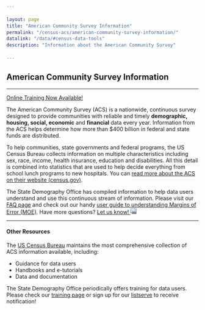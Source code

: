 ```yaml
---

layout: page
title: "American Community Survey Information"
permalink: "/census-acs/american-community-survey-information/"
datalink: "/data/#census-data-tools"
description: "Information about the American Community Survey"
    
---
```

## American Community Survey Information

- - -
[Online Training Now Available!](/demography/training#training)

The American Community Survey (ACS) is a nationwide, continuous survey designed to provide communities with reliable and timely **demographic, housing, social, economic** and **financial** data every year. Information from the ACS helps determine how more than $400 billion in federal and state funds are distributed.

To help communities, state governments and federal programs, the US Census Bureau collects information on multiple characteristics including sex, race, income, health insurance, education and disabilities. All this detail is combined into statistics that are used to help decide everything from school lunch programs to new hospitals. You can [read more about the ACS on their website (census.gov)](http://www.census.gov/programs-surveys/acs/).

The State Demography Office has compiled information to help data users understand and use this continuous stream of information. Please visit our [FAQ page](/census-acs/american-community-survey-frequently-asked-questions#american-community-survey---frequently-asked-questions) and check out our handy [user guide to understanding Margins of Error (MOE)](/demography/understanding-margins-error#understanding-margins-of-error). Have more questions? [Let us know! ![email](/images/email_link.png 'send email')](mailto:cindy.degroen@state.co.us)

- - -

#### Other Resources

The [US Census Bureau](http://www.census.gov/en.html) maintains the most comprehensive collection of ACS information available, including:
- Guidance for data users
- Handbooks and e-tutorials
- Data and documentation

The State Demography Office periodically offers training for data users. Please check our [training page](/demography/training#training) or sign up for our [listserve](http://eepurl.com/b8msob) to receive notification!


